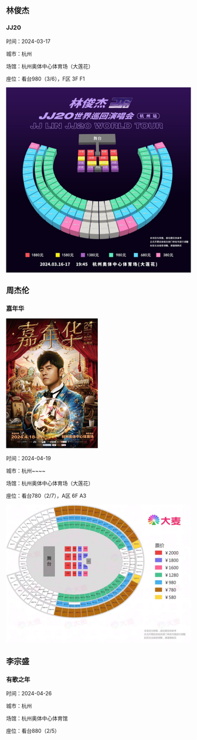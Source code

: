 ## 林俊杰

### JJ20

时间：2024-03-17

城市：杭州

场馆：杭州奥体中心体育场（大莲花）

座位：看台980（3/6），F区 3F F1

![JJ20.JPG](/static/img/md/JJ20.JPG)

## 周杰伦

### 嘉年华

<img title="" src="static\img\md\jianianhua_haibao.JPG" alt="jianianhua_haibao.JPG" data-align="inline" width="250">

时间：2024-04-19

城市：杭州~~~~

场馆：杭州奥体中心体育场（大莲花）

座位：看台780（2/7），A区 6F A3

![jianianhua.JPG](static/img/md/jianianhua_zuowei.JPG)

## 李宗盛

### 有歌之年

时间：2024-04-26

城市：杭州

场馆：杭州奥体中心体育馆

座位：看台880（2/5）
